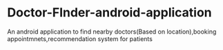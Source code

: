 # Doctor-FInder-android-application
An android application to find nearby doctors(Based on location),booking appointmnets,recommendation system for patients
